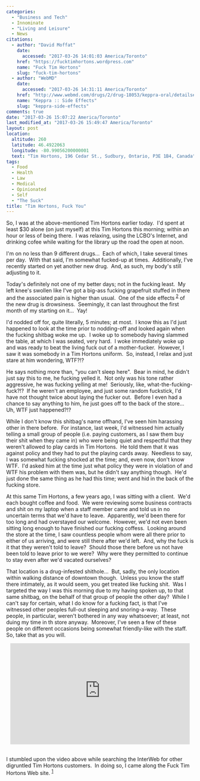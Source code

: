 ```yaml
---
categories:
  - "Business and Tech"
  - Innominate
  - "Living and Leisure"
  - News
citations:
  - author: "David Moffat"
    date:
      accessed: "2017-03-26 14:01:03 America/Toronto"
    href: "https://fucktimhortons.wordpress.com"
    name: "Fuck Tim Hortons"
    slug: "fuck-tim-hortons"
  - author: "WebMD"
    date:
      accessed: "2017-03-26 14:31:11 America/Toronto"
    href: "http://www.webmd.com/drugs/2/drug-18053/keppra-oral/details#side-effects"
    name: "Keppra :: Side Effects"
    slug: "keppra-side-effects"
comments: true
date: "2017-03-26 15:07:22 America/Toronto"
last_modified_at: "2017-03-26 15:49:47 America/Toronto"
layout: post
location:
  altitude: 260
  latitude: 46.4922063
  longitude: -80.99056200000001
  text: "Tim Hortons, 196 Cedar St., Sudbury, Ontario, P3E 1B4, Canada"
tags:
  - Food
  - Health
  - Law
  - Medical
  - Opinionated
  - Self
  - "The Suck"
title: "Tim Hortons, Fuck You"
---
```


So, I was at the above-mentioned Tim Hortons earlier today.&nbsp; I'd spent at least $30 alone (on just myself) at this Tim Hortons this morning; within an hour or
less of being there.&nbsp; I was relaxing, using the LCBO's Internet, and drinking cofee while waiting for the library up the road the open at noon.

I'm on no less than 9 different drugs&hellip;&nbsp; Each of which, I take several times per day.&nbsp; With that said, I'm somewhat fucked-up at times.&nbsp;
Additionally, I've recently started on yet another new drug.&nbsp; And, as such, my body's still adjusting to it.

Today's definitely not one of my better days; not in the fucking least.&nbsp; My left knee's swollen like I've got a big-ass fucking grapefruit stuffed in there and
the associated pain is higher than usual.&nbsp; One of the side effects<sup> <a href="#cite-keppra-side-effects" rel="me" title="">2</a></sup> of the new drug is
drowsiness.&nbsp; Seemingly, it can last throughout the first month of my starting on it&hellip;&nbsp; Yay!

I'd nodded off for, quite literally, 5 minutes; at most.&nbsp; I know this as I'd just happened to look at the time prior to nodding-off and looked again when the
fucking shitbag woke me up.&nbsp; I woke up to somebody having slammed the table, at which I was seated, very hard.&nbsp; I woke immediately woke up and was ready to
beat the living fuck out of a mother-fucker.&nbsp; However, I saw it was somebody in a Tim Hortons uniform.&nbsp; So, instead, I relax and just stare at him
wondering, WTF?!?

He says nothing more than, &quot;you can't sleep here&quot;.&nbsp; Bear in mind, he didn't just say this to me, he fucking yelled it.&nbsp; Not only was his tone
rather aggressive, he was fucking yelling at me!&nbsp; Seriously, like, what-the-fucking-fuck?!?&nbsp; If he weren't an employee, and just some random fuckstick, I'd
have not thought twice about laying the fucker out.&nbsp; Before I even had a chance to say anything to him, he just goes off to the back of the store&hellip;&nbsp;
Uh, WTF just happened?!?

While I don't know this shitbag's name offhand, I've seen him harassing other in there before.&nbsp; For instance, last week, I'd witnessed him actually telling a
small group of people (i.e. paying customers, as I saw them buy their shit when they came in) who were being quiet and respectful that they weren't allowed to play
cards in Tim Hortons.&nbsp; He told them that it was against policy and they had to put the playing cards away.&nbsp; Needless to say, I was somewhat fucking shocked
at the time; and, even now, don't know WTF.&nbsp; I'd asked him at the time just what policy they were in violation of and WTF his problem with them was, but he
didn't say anything though.&nbsp; He'd just done the same thing as he had this time; went and hid in the back of the fucking store.

At this same Tim Hortons, a few years ago, I was sitting with a client.&nbsp; We'd each bought coffee and food.&nbsp; We were reviewing some business contracts and
shit on my laptop when a staff member came and told us in no uncertain terms that we'd have to leave.&nbsp; Apparently, we'd been there for too long and had
overstayed our welcome.&nbsp; However, we'd not even been sitting long enough to have finished our fucking coffess.&nbsp; Looking around the store at the time, I saw
countless people whom were all there prior to either of us arriving, and were still there after we'd left.&nbsp; And, why the fuck is it that they weren't told to
leave?&nbsp; Should those there before us not have been told to leave prior to we were?&nbsp; Why were they permitted to continue to stay even after we'd vacated
ourselves?

That location is a drug-infested shithole&hellip;&nbsp; But, sadly, the only location within walking distance of downtown though.&nbsp; Unless you know the staff
there intimately, as it would seem, you get treated like fucking shit.&nbsp; Was I targeted the way I was this morning due to my having spoken up, to that same
shitbag, on the behalf of that group of people the other day?&nbsp; While I can't say for certain, what I do know for a fucking fact, is that I've witnessed other
peoples full-out sleeping and snoring-a-way.&nbsp; These people, in particular, weren't bothered in any way whatsoever; at least, not duing my time in th store
anyway.&nbsp; Moreover, I've seen a few of these people on different occasions being somewhat friendly-like with the staff.&nbsp; So, take that as you will.

<iframe allowfullscreen height="271" src="https://www.youtube-nocookie.com/embed/aUF-Bbf3iwg?rel=0" style="border: none; display: block; margin-left: auto; margin-right: auto;" width="482"></iframe>

&nbsp;<br />
I stumbled upon the video above while searching the InterWeb for other digruntled Tim Hortons customers.&nbsp; In doing so, I came along the Fuck Tim Hortons Web
site. <sup> <a href="#cite-fuck-tim-hortons" rel="me" title="">1</a></sup>
